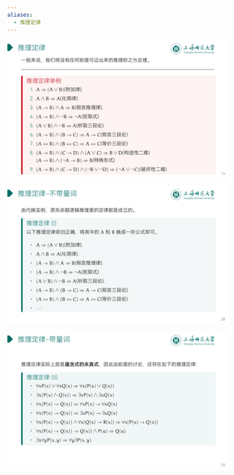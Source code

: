 ```yaml
---
aliases:
  - 推理定律
---
```


![](attachments/DMLec3-handout-14.png)

![](attachments/DMLec5-handout-38.png)

![](attachments/DMLec5-handout-39.png)
